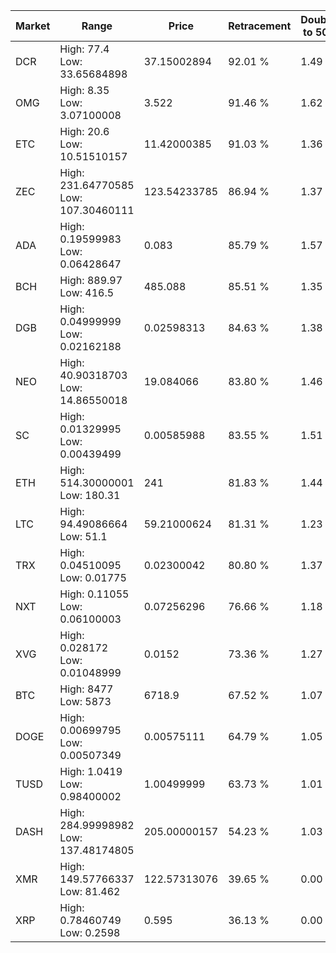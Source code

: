 | Market | Range | Price| Retracement | Doubles to 50% |
| --- | --- | --- | --- | --- |
| DCR | High: 77.4<br />Low: 33.65684898 | 37.15002894 | 92.01 % | 1.49 |
| OMG | High: 8.35<br />Low: 3.07100008 | 3.522 | 91.46 % | 1.62 |
| ETC | High: 20.6<br />Low: 10.51510157 | 11.42000385 | 91.03 % | 1.36 |
| ZEC | High: 231.64770585<br />Low: 107.30460111 | 123.54233785 | 86.94 % | 1.37 |
| ADA | High: 0.19599983<br />Low: 0.06428647 | 0.083 | 85.79 % | 1.57 |
| BCH | High: 889.97<br />Low: 416.5 | 485.088 | 85.51 % | 1.35 |
| DGB | High: 0.04999999<br />Low: 0.02162188 | 0.02598313 | 84.63 % | 1.38 |
| NEO | High: 40.90318703<br />Low: 14.86550018 | 19.084066 | 83.80 % | 1.46 |
| SC | High: 0.01329995<br />Low: 0.00439499 | 0.00585988 | 83.55 % | 1.51 |
| ETH | High: 514.30000001<br />Low: 180.31 | 241 | 81.83 % | 1.44 |
| LTC | High: 94.49086664<br />Low: 51.1 | 59.21000624 | 81.31 % | 1.23 |
| TRX | High: 0.04510095<br />Low: 0.01775 | 0.02300042 | 80.80 % | 1.37 |
| NXT | High: 0.11055<br />Low: 0.06100003 | 0.07256296 | 76.66 % | 1.18 |
| XVG | High: 0.028172<br />Low: 0.01048999 | 0.0152 | 73.36 % | 1.27 |
| BTC | High: 8477<br />Low: 5873 | 6718.9 | 67.52 % | 1.07 |
| DOGE | High: 0.00699795<br />Low: 0.00507349 | 0.00575111 | 64.79 % | 1.05 |
| TUSD | High: 1.0419<br />Low: 0.98400002 | 1.00499999 | 63.73 % | 1.01 |
| DASH | High: 284.99998982<br />Low: 137.48174805 | 205.00000157 | 54.23 % | 1.03 |
| XMR | High: 149.57766337<br />Low: 81.462 | 122.57313076 | 39.65 % | 0.00 |
| XRP | High: 0.78460749<br />Low: 0.2598 | 0.595 | 36.13 % | 0.00 |
